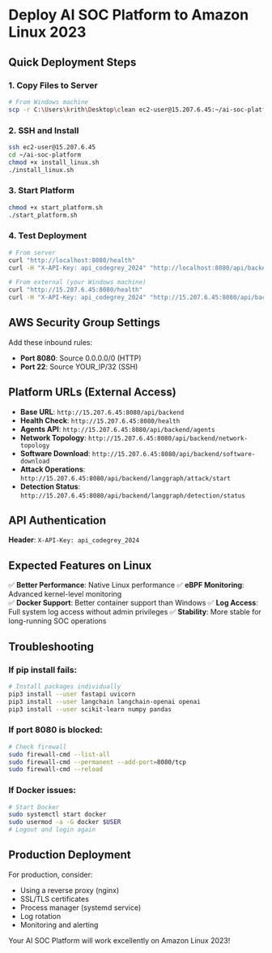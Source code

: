 # Deploy AI SOC Platform to Amazon Linux 2023

## Quick Deployment Steps

### 1. Copy Files to Server
```bash
# From Windows machine
scp -r C:\Users\krith\Desktop\clean ec2-user@15.207.6.45:~/ai-soc-platform
```

### 2. SSH and Install
```bash
ssh ec2-user@15.207.6.45
cd ~/ai-soc-platform
chmod +x install_linux.sh
./install_linux.sh
```

### 3. Start Platform
```bash
chmod +x start_platform.sh
./start_platform.sh
```

### 4. Test Deployment
```bash
# From server
curl "http://localhost:8080/health"
curl -H "X-API-Key: api_codegrey_2024" "http://localhost:8080/api/backend/agents"

# From external (your Windows machine)
curl "http://15.207.6.45:8080/health"
curl -H "X-API-Key: api_codegrey_2024" "http://15.207.6.45:8080/api/backend/agents"
```

## AWS Security Group Settings

Add these inbound rules:
- **Port 8080**: Source 0.0.0.0/0 (HTTP)
- **Port 22**: Source YOUR_IP/32 (SSH)

## Platform URLs (External Access)

- **Base URL**: `http://15.207.6.45:8080/api/backend`
- **Health Check**: `http://15.207.6.45:8080/health`
- **Agents API**: `http://15.207.6.45:8080/api/backend/agents`
- **Network Topology**: `http://15.207.6.45:8080/api/backend/network-topology`
- **Software Download**: `http://15.207.6.45:8080/api/backend/software-download`
- **Attack Operations**: `http://15.207.6.45:8080/api/backend/langgraph/attack/start`
- **Detection Status**: `http://15.207.6.45:8080/api/backend/langgraph/detection/status`

## API Authentication

**Header**: `X-API-Key: api_codegrey_2024`

## Expected Features on Linux

✅ **Better Performance**: Native Linux performance
✅ **eBPF Monitoring**: Advanced kernel-level monitoring  
✅ **Docker Support**: Better container support than Windows
✅ **Log Access**: Full system log access without admin privileges
✅ **Stability**: More stable for long-running SOC operations

## Troubleshooting

### If pip install fails:
```bash
# Install packages individually
pip3 install --user fastapi uvicorn
pip3 install --user langchain langchain-openai openai
pip3 install --user scikit-learn numpy pandas
```

### If port 8080 is blocked:
```bash
# Check firewall
sudo firewall-cmd --list-all
sudo firewall-cmd --permanent --add-port=8080/tcp
sudo firewall-cmd --reload
```

### If Docker issues:
```bash
# Start Docker
sudo systemctl start docker
sudo usermod -a -G docker $USER
# Logout and login again
```

## Production Deployment

For production, consider:
- Using a reverse proxy (nginx)
- SSL/TLS certificates
- Process manager (systemd service)
- Log rotation
- Monitoring and alerting

Your AI SOC Platform will work excellently on Amazon Linux 2023!
